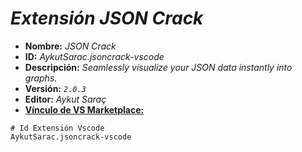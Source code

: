 <!-- Autor: Daniel Benjamin Perez Morales -->
<!-- GitHub: https://github.com/DanielPerezMoralesDev13 -->
<!-- Correo electrónico: danielperezdev@proton.me -->

# ***Extensión JSON Crack***

- **Nombre:** *JSON Crack*
- **ID:** *AykutSarac.jsoncrack-vscode*
- **Descripción:** *Seamlessly visualize your JSON data instantly into graphs.*
- **Versión:** *`2.0.3`*
- **Editor:** *Aykut Saraç*
- **[Vínculo de VS Marketplace:](https://marketplace.visualstudio.com/items?itemName=AykutSarac.jsoncrack-vscode "https://marketplace.visualstudio.com/items?itemName=AykutSarac.jsoncrack-vscode")**

```plaintext
# Id Extensión Vscode
AykutSarac.jsoncrack-vscode
```
